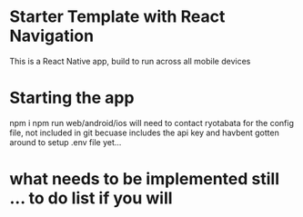 # Starter Template with React Navigation

This is a React Native app, build to run across all mobile devices

# Starting the app

npm i
npm run web/android/ios
will need to contact ryotabata for the config file, not included in git becuase includes the api key and havbent gotten around to setup .env file yet...

# what needs to be implemented still ... to do list if you will
